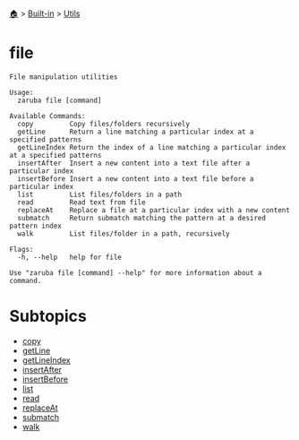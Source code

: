 <!--startTocHeader-->
[🏠](../../../README.md) > [Built-in](../../README.md) > [Utils](../README.md)
# file
<!--endTocHeader-->

```
File manipulation utilities

Usage:
  zaruba file [command]

Available Commands:
  copy         Copy files/folders recursively
  getLine      Return a line matching a particular index at a specified patterns
  getLineIndex Return the index of a line matching a particular index at a specified patterns
  insertAfter  Insert a new content into a text file after a particular index
  insertBefore Insert a new content into a text file before a particular index
  list         List files/folders in a path
  read         Read text from file
  replaceAt    Replace a file at a particular index with a new content
  submatch     Return submatch matching the pattern at a desired pattern index
  walk         List files/folder in a path, recursively

Flags:
  -h, --help   help for file

Use "zaruba file [command] --help" for more information about a command.

```

<!--startTocSubtopic-->
# Subtopics
- [copy](copy.md)
- [getLine](get-line.md)
- [getLineIndex](get-line-index.md)
- [insertAfter](insert-after.md)
- [insertBefore](insert-before.md)
- [list](list.md)
- [read](read.md)
- [replaceAt](replace-at.md)
- [submatch](submatch.md)
- [walk](walk.md)
<!--endTocSubtopic-->